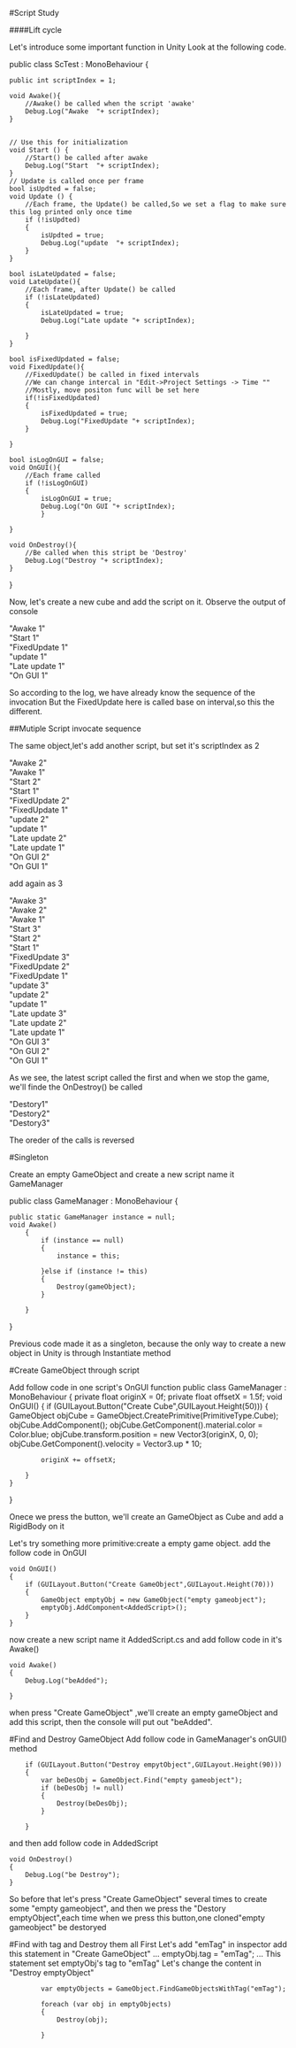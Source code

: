 #Script Study

####Lift cycle

Let's introduce some important function in Unity
Look at the following code.

public class ScTest : MonoBehaviour {

	public int scriptIndex = 1;

	void Awake(){
		//Awake() be called when the script 'awake'
		Debug.Log("Awake  "+ scriptIndex);
	}


	// Use this for initialization
	void Start () {
		//Start() be called after awake
		Debug.Log("Start  "+ scriptIndex);
	}
	// Update is called once per frame
	bool isUpdted = false;
	void Update () {
		//Each frame, the Update() be called,So we set a flag to make sure this log printed only once time
		if (!isUpdted) 
		{
			isUpdted = true;
			Debug.Log("update  "+ scriptIndex);
		}
	}

	bool isLateUpdated = false;
	void LateUpdate(){
		//Each frame, after Update() be called
		if (!isLateUpdated) 
		{
			isLateUpdated = true;
			Debug.Log("Late update "+ scriptIndex);
			
		}
	}

	bool isFixedUpdated = false;
	void FixedUpdate(){
		//FixedUpdate() be called in fixed intervals
		//We can change intercal in "Edit->Project Settings -> Time ""
		//Mostly, move positon func will be set here
		if(!isFixedUpdated)
		{
			isFixedUpdated = true;
			Debug.Log("FixedUpdate "+ scriptIndex);
		}

	}

	bool isLogOnGUI = false;
	void OnGUI(){
		//Each frame called
		if (!isLogOnGUI) 
		{
			isLogOnGUI = true;
			Debug.Log("On GUI "+ scriptIndex);
			}

	}	

	void OnDestroy(){
		//Be called when this stript be 'Destroy'
		Debug.Log("Destroy "+ scriptIndex);
	}
}

Now, let's create a new cube and add the script on it.
Observe the output of console

"Awake 1"<br />
"Start 1"<br />
"FixedUpdate 1"<br />
"update 1"<br />
"Late update 1"<br />
"On GUI 1"<br />

So according to the log, we have already know the sequence of the invocation
But the FixedUpdate here is called base on interval,so this the different.

##Mutiple Script invocate sequence

The same object,let's add another script, but set it's scriptIndex as 2

"Awake 2"<br />
"Awake 1"<br />
"Start 2"<br />
"Start 1"<br />
"FixedUpdate 2"<br />
"FixedUpdate 1"<br />
"update 2"<br />
"update 1"<br />
"Late update 2"<br />
"Late update 1"<br />
"On GUI 2"<br />
"On GUI 1"<br />

add again as 3

"Awake 3"<br />
"Awake 2"<br />
"Awake 1"<br />
"Start 3"<br />
"Start 2"<br />
"Start 1"<br />
"FixedUpdate 3"<br />
"FixedUpdate 2"<br />
"FixedUpdate 1"<br />
"update 3"<br />
"update 2"<br />
"update 1"<br />
"Late update 3"<br />
"Late update 2"<br />
"Late update 1"<br />
"On GUI 3"<br />
"On GUI 2"<br />
"On GUI 1"<br />

As we see, the latest script called the first
and when we stop the game, we'll finde the OnDestroy() be called

"Destory1"<br />
"Destory2"<br />
"Destory3"<br />

The oreder of the calls is reversed

#Singleton 

Create an empty GameObject and create a new script name it GameManager



public class GameManager : MonoBehaviour {

	public static GameManager instance = null;
	void Awake()
		{
			if (instance == null) 
			{
				instance = this;
				
			}else if (instance != this)
			{
				Destroy(gameObject);
			}

		}

}

Previous code made it as a singleton, because the only way to create a new object in Unity is through
Instantiate method

#Create GameObject through script

Add follow code in one script's OnGUI function
public class GameManager : MonoBehaviour {
	private float originX = 0f;
	private float offsetX = 1.5f;
	void OnGUI()
	{
		if (GUILayout.Button("Create Cube",GUILayout.Height(50))) 
		{
			GameObject objCube = GameObject.CreatePrimitive(PrimitiveType.Cube);
			objCube.AddComponent<Rigidbody>();
			objCube.GetComponent<Renderer>().material.color = Color.blue;
			objCube.transform.position = new Vector3(originX, 0, 0);
			objCube.GetComponent<Rigidbody>().velocity = Vector3.up * 10;

			originX += offsetX;
			
		}
	}
}

Onece we press the button, we'll create an GameObject as Cube and add a RigidBody on it


Let's try something more primitive:create a empty game object.
add the follow code in OnGUI

	void OnGUI()
	{
		if (GUILayout.Button("Create GameObject",GUILayout.Height(70))) 
		{
			GameObject emptyObj = new GameObject("empty gameobject");
			emptyObj.AddComponent<AddedScript>();
		}
	}

now create a new script name it  AddedScript.cs and add follow code in it's Awake() 

	void Awake()
	{
		Debug.Log("beAdded");

	}

when press "Create GameObject" ,we'll create an empty gameObject and add this script, then the console will put out "beAdded".

#Find and Destroy GameObject
Add follow code in GameManager's onGUI() method

		if (GUILayout.Button("Destroy empytObject",GUILayout.Height(90))) 
		{
			var beDesObj = GameObject.Find("empty gameobject");
			if (beDesObj != null) 
			{
				Destroy(beDesObj);
			}

		}

and then add follow code in AddedScript 

	void OnDestroy()
	{
		Debug.Log("be Destroy");
	}

So before that let's press "Create GameObject" several times to create some "empty gameobject",
and then we press the "Destory emptyObject",each time when we press this button,one cloned"empty gameobject" be destoryed 

#Find with tag and Destroy them all
First Let's add "emTag" in inspector
add this statement in "Create GameObject"
			...
			emptyObj.tag = "emTag";
			...
This statement set emptyObj's tag to "emTag" 
Let's change the content in "Destroy emptyObject"

			var emptyObjects = GameObject.FindGameObjectsWithTag("emTag");

			foreach (var obj in emptyObjects) 
			{
				Destroy(obj);
				
			}



